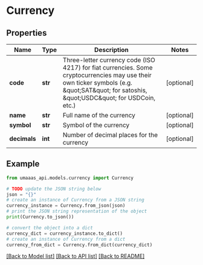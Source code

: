 # Currency


## Properties

Name | Type | Description | Notes
------------ | ------------- | ------------- | -------------
**code** | **str** | Three-letter currency code (ISO 4217) for fiat currencies. Some cryptocurrencies may use their own ticker symbols (e.g. \&quot;SAT\&quot; for satoshis, \&quot;USDC\&quot; for USDCoin, etc.) | [optional] 
**name** | **str** | Full name of the currency | [optional] 
**symbol** | **str** | Symbol of the currency | [optional] 
**decimals** | **int** | Number of decimal places for the currency | [optional] 

## Example

```python
from umaaas_api.models.currency import Currency

# TODO update the JSON string below
json = "{}"
# create an instance of Currency from a JSON string
currency_instance = Currency.from_json(json)
# print the JSON string representation of the object
print(Currency.to_json())

# convert the object into a dict
currency_dict = currency_instance.to_dict()
# create an instance of Currency from a dict
currency_from_dict = Currency.from_dict(currency_dict)
```
[[Back to Model list]](../README.md#documentation-for-models) [[Back to API list]](../README.md#documentation-for-api-endpoints) [[Back to README]](../README.md)


